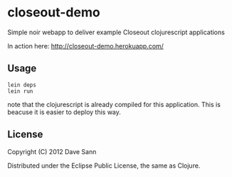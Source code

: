 # closeout-demo

Simple noir webapp to deliver example Closeout clojurescript applications

In action here: http://closeout-demo.herokuapp.com/


## Usage

```
lein deps
lein run
```

note that the clojurescript is already compiled for this application.
This is beacuse it is easier to deploy this way.

## License

Copyright (C) 2012 Dave Sann

Distributed under the Eclipse Public License, the same as Clojure.

